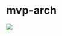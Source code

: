 # mvp-arch
[![](https://travis-ci.org/iPlanetcn/mvp-arch.svg?branch=master)](https://travis-ci.org/iPlanetcn/mvp-arch)
